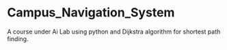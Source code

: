 # Campus_Navigation_System
A course under Ai Lab using python and Dijkstra algorithm for shortest path finding.
